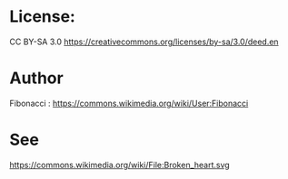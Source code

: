 # License:

CC BY-SA 3.0
https://creativecommons.org/licenses/by-sa/3.0/deed.en

# Author

Fibonacci : https://commons.wikimedia.org/wiki/User:Fibonacci

# See

https://commons.wikimedia.org/wiki/File:Broken_heart.svg
